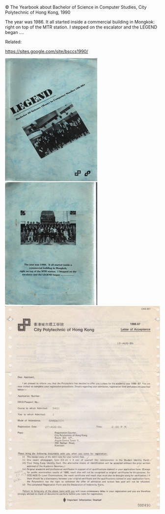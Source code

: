 © The Yearbook about Bachelor of Science in Computer Studies, City Polytechnic of Hong Kong, 1990

The year was 1986. It all started inside a commercial building in Mongkok: right on top of the MTR station. I stepped on the escalator and the LEGEND began ....

Related:

https://sites.google.com/site/bsccs1990/

![Front Cover](legend.fcover.jpg)
![Back Cover](legend.bcover.jpg)
![Letter of Acceptance 1986](letter.of.acceptance.jpg)
